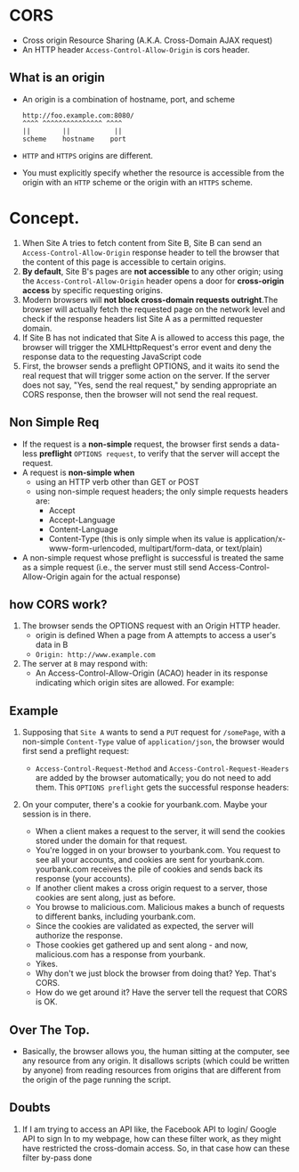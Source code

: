 # CORS

- Cross origin Resource Sharing (A.K.A. Cross-Domain AJAX request)
- An HTTP header `Access-Control-Allow-Origin` is cors header.

## What is an origin

- An origin is a combination of hostname, port, and scheme

      http://foo.example.com:8080/
      ^^^^ ^^^^^^^^^^^^^^^ ^^^^
      ||  		|| 			 ||
      scheme 	hostname  	port

- `HTTP` and `HTTPS` origins are different.
- You must explicitly specify whether the resource is accessible from the origin with an `HTTP` scheme or the origin with an `HTTPS` scheme.

# Concept.

1. When Site A tries to fetch content from Site B, Site B can send an `Access-Control-Allow-Origin` response header to tell the browser that the content of this page is accessible to certain origins.
2. **By default**, Site B's pages are **not accessible** to any other origin; using the `Access-Control-Allow-Origin` header opens a door for **cross-origin access** by specific requesting origins.
3. Modern browsers will **not block cross-domain requests outright**.The browser will actually fetch the requested page on the network level and check if the response headers list Site A as a permitted requester domain.
4. If Site B has not indicated that Site A is allowed to access this page, the browser will trigger the XMLHttpRequest's error event and deny the response data to the requesting JavaScript code
5. First, the browser sends a preflight OPTIONS, and it waits ito send the real request that will trigger some action on the server. If the server does not say, "Yes, send the real request," by sending appropriate an CORS response, then the browser will not send the real request.

## Non Simple Req

- If the request is a **non-simple** request, the browser first sends a data-less **preflight** `OPTIONS request`, to verify that the server will accept the request.
- A request is **non-simple when**
  - using an HTTP verb other than GET or POST
  - using non-simple request headers; the only simple requests headers are:
    - Accept
    - Accept-Language
    - Content-Language
    - Content-Type (this is only simple when its value is application/x-www-form-urlencoded, multipart/form-data, or text/plain)
- A non-simple request whose preflight is successful is treated the same as a simple request (i.e., the server must still send Access-Control-Allow-Origin again for the actual response)

## how CORS work?

1. The browser sends the OPTIONS request with an Origin HTTP header.
   - origin is defined When a page from A attempts to access a user's data in B
   - `Origin: http://www.example.com`
2. The server at `B` may respond with:
   - An Access-Control-Allow-Origin (ACAO) header in its response indicating which origin sites are allowed. For example:

## Example

1. Supposing that `Site A` wants to send a `PUT` request for `/somePage`, with a non-simple `Content-Type` value of `application/json`, the browser would first send a preflight request:

   - `Access-Control-Request-Method` and `Access-Control-Request-Headers` are added by the browser automatically; you do not need to add them. This `OPTIONS preflight` gets the successful response headers:

2. On your computer, there's a cookie for yourbank.com. Maybe your session is in there.
   - When a client makes a request to the server, it will send the cookies stored under the domain for that request.
   - You're logged in on your browser to yourbank.com. You request to see all your accounts, and cookies are sent for yourbank.com. yourbank.com receives the pile of cookies and sends back its response (your accounts).
   - If another client makes a cross origin request to a server, those cookies are sent along, just as before.
   - You browse to malicious.com. Malicious makes a bunch of requests to different banks, including yourbank.com.
   - Since the cookies are validated as expected, the server will authorize the response.
   - Those cookies get gathered up and sent along - and now, malicious.com has a response from yourbank.
   - Yikes.
   - Why don't we just block the browser from doing that? Yep. That's CORS.
   - How do we get around it? Have the server tell the request that CORS is OK.

## Over The Top.

- Basically, the browser allows you, the human sitting at the computer, see any resource from any origin. It disallows scripts (which could be written by anyone) from reading resources from origins that are different from the origin of the page running the script.

## Doubts

1. If I am trying to access an API like, the Facebook API to login/ Google API to sign In to my webpage, how can these filter work, as they might have restricted the cross-domain access. So, in that case how can these filter by-pass done
